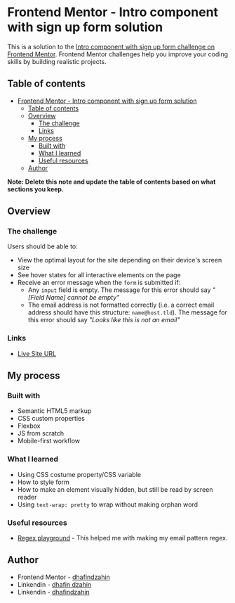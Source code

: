 # Frontend Mentor - Intro component with sign up form solution

This is a solution to the [Intro component with sign up form challenge on Frontend Mentor](https://www.frontendmentor.io/challenges/intro-component-with-signup-form-5cf91bd49edda32581d28fd1). Frontend Mentor challenges help you improve your coding skills by building realistic projects. 

## Table of contents

- [Frontend Mentor - Intro component with sign up form solution](#frontend-mentor---intro-component-with-sign-up-form-solution)
	- [Table of contents](#table-of-contents)
	- [Overview](#overview)
		- [The challenge](#the-challenge)
		- [Links](#links)
	- [My process](#my-process)
		- [Built with](#built-with)
		- [What I learned](#what-i-learned)
		- [Useful resources](#useful-resources)
	- [Author](#author)

**Note: Delete this note and update the table of contents based on what sections you keep.**

## Overview

### The challenge

Users should be able to:

- View the optimal layout for the site depending on their device's screen size
- See hover states for all interactive elements on the page
- Receive an error message when the `form` is submitted if:
  - Any `input` field is empty. The message for this error should say *"[Field Name] cannot be empty"*
  - The email address is not formatted correctly (i.e. a correct email address should have this structure: `name@host.tld`). The message for this error should say *"Looks like this is not an email"*

### Links

- [Live Site URL](https://dhafindzahin.github.io/frontendmentor-intro-component-with-signup-form-master/)

## My process

### Built with

- Semantic HTML5 markup
- CSS custom properties
- Flexbox
- JS from scratch 
- Mobile-first workflow

### What I learned

- Using CSS costume property/CSS variable
- How to style form
- How to make an element visually hidden, but still be read by screen reader 
- Using `text-wrap: pretty` to wrap without making orphan word

### Useful resources

- [Regex playground](https://regexr.com/) - This helped me with making my email pattern regex.

## Author

- Frontend Mentor - [dhafindzahin](https://www.frontendmentor.io/profile/dhafindzahin)
- Linkendin - [dhafin dzahin](https://www.linkedin.com/in/dhafin-dzahin-30b4b1291/)
- Linkendin - [dhafindzahin](https://github.com/dhafindzahin)
